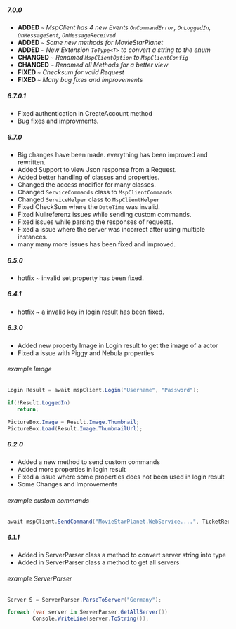 ##### 7.0.0

- **ADDED** `~` *MspClient has 4 new Events `OnCommandError`, `OnLoggedIn`, `OnMessageSent`, `OnMessageReceived`*
- **ADDED** `~` *Some new methods for MovieStarPlanet*
- **ADDED** `~` *New Extension `ToType<T>` to convert a string to the enum*
- **CHANGED** `~` *Renamed `MspClientOption` to `MspClientConfig`*
- **CHANGED** `~` *Renamed all Methods for a better view*
- **FIXED** `~` *Checksum for valid Request*
- **FIXED** `~` *Many bug fixes and improvements*

##### 6.7.0.1

- Fixed authentication in CreateAccount method
- Bug fixes and improvments. 

##### 6.7.0

- Big changes have been made. everything has been improved and rewritten.
- Added Support to view Json response from a Request.
- Added better handling of classes and properties.
- Changed the access modifier for many classes.
- Changed `ServiceCommands` class to `MspClientCommands`
- Changed `ServiceHelper` class to `MspClientHelper`
- Fixed CheckSum where the `DateTime` was invalid.
- Fixed Nullreferenz issues while sending custom commands.
- Fixed issues while parsing the responses of requests.
- Fixed a issue where the server was incorrect after using multiple instances.
- many many more issues has been fixed and improved.

##### 6.5.0

- hotfix ~ invalid set property has been fixed.

##### 6.4.1

- hotfix ~ a invalid key in login result has been fixed.

##### 6.3.0

- Added new property Image in Login result to get the image of a actor
- Fixed a issue with Piggy and Nebula properties

###### example Image
```cs
Login Result = await mspClient.Login("Username", "Password");

if(!Result.LoggedIn)
   return;

PictureBox.Image = Result.Image.Thumbnail;
PictureBox.Load(Result.Image.ThumbnailUrl);
```

##### 6.2.0

- Added a new method to send custom commands
- Added more properties in login result
- Fixed a issue where some properties does not been used in login result
- Some Changes and Improvements

###### example custom commands
```cs
await mspClient.SendCommand("MovieStarPlanet.WebService....", TicketRequired: true, new object[] { "test" });
```

##### 6.1.1

- Added in ServerParser class a method to convert server string into type
- Added in ServerParser class a method to get all servers

###### example ServerParser
```cs
Server S = ServerParser.ParseToServer("Germany");
```
```cs
foreach (var server in ServerParser.GetAllServer())
        Console.WriteLine(server.ToString());

```
